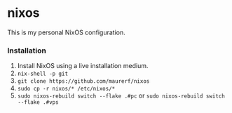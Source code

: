 # nixos
This is my personal NixOS configuration.

### Installation
1. Install NixOS using a live installation medium.
2. `nix-shell -p git`
3. `git clone https://github.com/maurerf/nixos`
4. `sudo cp -r nixos/* /etc/nixos/*`
6. `sudo nixos-rebuild switch --flake .#pc` or `sudo nixos-rebuild switch --flake .#vps`

